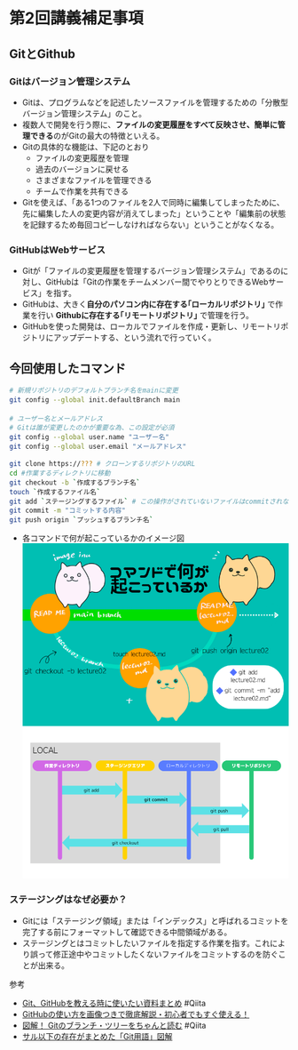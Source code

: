 # 第2回講義補足事項

## GitとGithub

### Gitはバージョン管理システム

- Gitは、プログラムなどを記述したソースファイルを管理するための「分散型バージョン管理システム」のこと。
- 複数人で開発を行う際に、**ファイルの変更履歴をすべて反映させ、簡単に管理できる**のがGitの最大の特徴といえる。
- Gitの具体的な機能は、下記のとおり
  - ファイルの変更履歴を管理
  - 過去のバージョンに戻せる
  - さまざまなファイルを管理できる
  - チームで作業を共有できる
- Gitを使えば、「ある1つのファイルを2人で同時に編集してしまったために、先に編集した人の変更内容が消えてしまった」ということや「編集前の状態を記録するため毎回コピーしなければならない」ということがなくなる。

### GitHubはWebサービス

- Gitが「ファイルの変更履歴を管理するバージョン管理システム」であるのに対し、GitHubは「Gitの作業をチームメンバー間でやりとりできるWebサービス」を指す。
- GitHubは、大きく**自分のパソコン内に存在する｢ローカルリポジトリ｣** で作業を行い **Githubに存在する｢リモートリポジトリ｣** で管理を行う。
- GitHubを使った開発は、ローカルでファイルを作成・更新し、リモートリポジトリにアップデートする、という流れで行っていく。

## 今回使用したコマンド

```sh
# 新規リポジトリのデフォルトブランチ名をmainに変更
git config --global init.defaultBranch main

# ユーザー名とメールアドレス
# Gitは誰が変更したのかが重要な為、この設定が必須
git config --global user.name "ユーザー名"
git config --global user.email "メールアドレス"
```

```sh
git clone https://??? # クローンするリポジトリのURL
cd #作業するディレクトリに移動
git checkout -b `作成するブランチ名`
touch `作成するファイル名`
git add `ステージングするファイル` # この操作がされていないファイルはcommitされない
git commit -m "コミットする内容"
git push origin `プッシュするブランチ名`
```
- 各コマンドで何が起こっているかのイメージ図
![Alt text](images02/gitadd.png)
![Alt text](images02/gitcommand.png)

### ステージングはなぜ必要か？

- Gitには「ステージング領域」または「インデックス」と呼ばれるコミットを完了する前にフォーマットして確認できる中間領域がある。
- ステージングとはコミットしたいファイルを指定する作業を指す。これにより誤って修正途中やコミットしたくないファイルをコミットするのを防ぐことが出来る。
  
参考

- [Git、GitHubを教える時に使いたい資料まとめ](https://qiita.com/yuyakato/items/41751848add5dfd5289c) #Qiita
- [GitHubの使い方を画像つきで徹底解説・初心者でもすぐ使える！](https://www.sejuku.net/blog/73468)
- [図解！ Gitのブランチ・ツリーをちゃんと読む](https://qiita.com/jesus_isao/items/2a0495c973a4c911c2cc) #Qiita 
- [サル以下の存在がまとめた「Git用語」図解](https://qiita.com/hamachi4708/items/6517b0964c6ed1685ecf)
